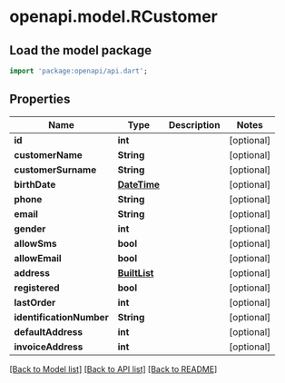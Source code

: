 # openapi.model.RCustomer

## Load the model package
```dart
import 'package:openapi/api.dart';
```

## Properties
Name | Type | Description | Notes
------------ | ------------- | ------------- | -------------
**id** | **int** |  | [optional] 
**customerName** | **String** |  | [optional] 
**customerSurname** | **String** |  | [optional] 
**birthDate** | [**DateTime**](DateTime.md) |  | [optional] 
**phone** | **String** |  | [optional] 
**email** | **String** |  | [optional] 
**gender** | **int** |  | [optional] 
**allowSms** | **bool** |  | [optional] 
**allowEmail** | **bool** |  | [optional] 
**address** | [**BuiltList<RAddress>**](RAddress.md) |  | [optional] 
**registered** | **bool** |  | [optional] 
**lastOrder** | **int** |  | [optional] 
**identificationNumber** | **String** |  | [optional] 
**defaultAddress** | **int** |  | [optional] 
**invoiceAddress** | **int** |  | [optional] 

[[Back to Model list]](../README.md#documentation-for-models) [[Back to API list]](../README.md#documentation-for-api-endpoints) [[Back to README]](../README.md)


